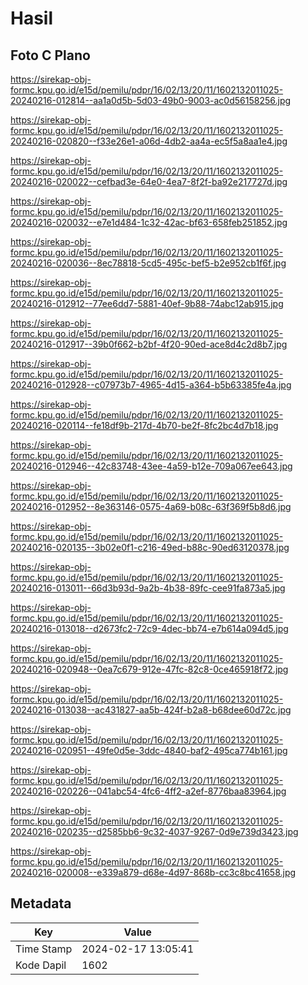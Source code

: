 # Hasil

## Foto C Plano

https://sirekap-obj-formc.kpu.go.id/e15d/pemilu/pdpr/16/02/13/20/11/1602132011025-20240216-012814--aa1a0d5b-5d03-49b0-9003-ac0d56158256.jpg

https://sirekap-obj-formc.kpu.go.id/e15d/pemilu/pdpr/16/02/13/20/11/1602132011025-20240216-020820--f33e26e1-a06d-4db2-aa4a-ec5f5a8aa1e4.jpg

https://sirekap-obj-formc.kpu.go.id/e15d/pemilu/pdpr/16/02/13/20/11/1602132011025-20240216-020022--cefbad3e-64e0-4ea7-8f2f-ba92e217727d.jpg

https://sirekap-obj-formc.kpu.go.id/e15d/pemilu/pdpr/16/02/13/20/11/1602132011025-20240216-020032--e7e1d484-1c32-42ac-bf63-658feb251852.jpg

https://sirekap-obj-formc.kpu.go.id/e15d/pemilu/pdpr/16/02/13/20/11/1602132011025-20240216-020036--8ec78818-5cd5-495c-bef5-b2e952cb1f6f.jpg

https://sirekap-obj-formc.kpu.go.id/e15d/pemilu/pdpr/16/02/13/20/11/1602132011025-20240216-012912--77ee6dd7-5881-40ef-9b88-74abc12ab915.jpg

https://sirekap-obj-formc.kpu.go.id/e15d/pemilu/pdpr/16/02/13/20/11/1602132011025-20240216-012917--39b0f662-b2bf-4f20-90ed-ace8d4c2d8b7.jpg

https://sirekap-obj-formc.kpu.go.id/e15d/pemilu/pdpr/16/02/13/20/11/1602132011025-20240216-012928--c07973b7-4965-4d15-a364-b5b63385fe4a.jpg

https://sirekap-obj-formc.kpu.go.id/e15d/pemilu/pdpr/16/02/13/20/11/1602132011025-20240216-020114--fe18df9b-217d-4b70-be2f-8fc2bc4d7b18.jpg

https://sirekap-obj-formc.kpu.go.id/e15d/pemilu/pdpr/16/02/13/20/11/1602132011025-20240216-012946--42c83748-43ee-4a59-b12e-709a067ee643.jpg

https://sirekap-obj-formc.kpu.go.id/e15d/pemilu/pdpr/16/02/13/20/11/1602132011025-20240216-012952--8e363146-0575-4a69-b08c-63f369f5b8d6.jpg

https://sirekap-obj-formc.kpu.go.id/e15d/pemilu/pdpr/16/02/13/20/11/1602132011025-20240216-020135--3b02e0f1-c216-49ed-b88c-90ed63120378.jpg

https://sirekap-obj-formc.kpu.go.id/e15d/pemilu/pdpr/16/02/13/20/11/1602132011025-20240216-013011--66d3b93d-9a2b-4b38-89fc-cee91fa873a5.jpg

https://sirekap-obj-formc.kpu.go.id/e15d/pemilu/pdpr/16/02/13/20/11/1602132011025-20240216-013018--d2673fc2-72c9-4dec-bb74-e7b614a094d5.jpg

https://sirekap-obj-formc.kpu.go.id/e15d/pemilu/pdpr/16/02/13/20/11/1602132011025-20240216-020948--0ea7c679-912e-47fc-82c8-0ce465918f72.jpg

https://sirekap-obj-formc.kpu.go.id/e15d/pemilu/pdpr/16/02/13/20/11/1602132011025-20240216-013038--ac431827-aa5b-424f-b2a8-b68dee60d72c.jpg

https://sirekap-obj-formc.kpu.go.id/e15d/pemilu/pdpr/16/02/13/20/11/1602132011025-20240216-020951--49fe0d5e-3ddc-4840-baf2-495ca774b161.jpg

https://sirekap-obj-formc.kpu.go.id/e15d/pemilu/pdpr/16/02/13/20/11/1602132011025-20240216-020226--041abc54-4fc6-4ff2-a2ef-8776baa83964.jpg

https://sirekap-obj-formc.kpu.go.id/e15d/pemilu/pdpr/16/02/13/20/11/1602132011025-20240216-020235--d2585bb6-9c32-4037-9267-0d9e739d3423.jpg

https://sirekap-obj-formc.kpu.go.id/e15d/pemilu/pdpr/16/02/13/20/11/1602132011025-20240216-020008--e339a879-d68e-4d97-868b-cc3c8bc41658.jpg


## Metadata

| Key        | Value               |
| ---------- | ------------------- |
| Time Stamp | 2024-02-17 13:05:41 |
| Kode Dapil | 1602                |



